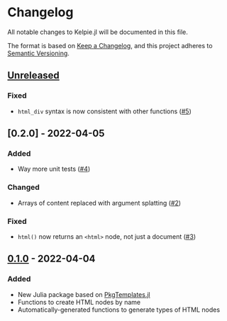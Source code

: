 # Changelog

All notable changes to Kelpie.jl will be documented in this file.

The format is based on [Keep a Changelog](https://keepachangelog.com/en/1.0.0/),
and this project adheres to [Semantic Versioning](https://semver.org/spec/v2.0.0.html).

## [Unreleased]

### Fixed

- `html_div` syntax is now consistent with other functions ([#5](https://github.com/MillironX/Kelpie.jl/pull/5))

## [0.2.0] - 2022-04-05

### Added

- Way more unit tests ([#4](https://github.com/MillironX/Kelpie.jl/pull/4))

### Changed

- Arrays of content replaced with argument splatting ([#2](https://github.com/MillironX/Kelpie.jl/pull/2))

### Fixed

- `html()` now returns an `<html>` node, not just a document ([#3](https://github.com/MillironX/Kelpie.jl/pull/3))

## [0.1.0] - 2022-04-04

### Added

- New Julia package based on [PkgTemplates.jl](https://github.com/invenia/PkgTemplates.jl)
- Functions to create HTML nodes by name
- Automatically-generated functions to generate types of HTML nodes

[unreleased]: https://github.com/MillironX/Kelpie.jl/compare/v0.1.0...HEAD
[0.1.0]: https://github.com/MillironX/Kelpie.jl/releases/tag/v0.1.0
